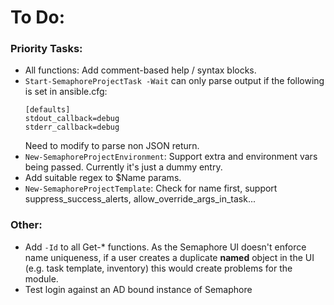 # To Do:

### Priority Tasks:

* All functions: Add comment-based help / syntax blocks.
* `Start-SemaphoreProjectTask -Wait` can only parse output if the following is set in ansible.cfg:
  ```
  [defaults]
  stdout_callback=debug
  stderr_callback=debug
   ```
   Need to modify to parse non JSON return.
* `New-SemaphoreProjectEnvironment`: Support extra and environment vars being passed. Currently it's just a dummy entry.
* Add suitable regex to $Name params.
* `New-SemaphoreProjectTemplate`: Check for name first, support suppress_success_alerts, allow_override_args_in_task...

### Other:

* Add `-Id` to all Get-* functions. As the Semaphore UI doesn't enforce name uniqueness, if a user creates a duplicate **named** object in the UI (e.g. task template, inventory) this would create problems for the module.
* Test login against an AD bound instance of Semaphore

